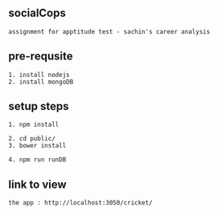 ## socialCops

	assignment for apptitude test - sachin's career analysis


## pre-requsite 
	1. install nodejs
	2. install mongoDB

## setup steps

	1. npm install

	2. cd public/
	3. bower install

	4. npm run runDB


## link to view

	the app : http://localhost:3050/cricket/